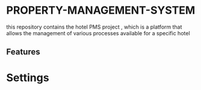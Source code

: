 # PROPERTY-MANAGEMENT-SYSTEM
this repository contains the hotel PMS project , which is a platform that allows the management of various processes available for a specific hotel
## Features
# Settings
